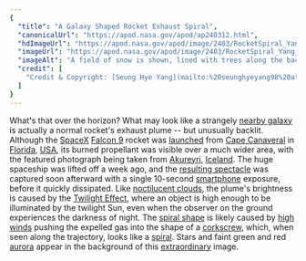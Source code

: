 ```yaml
---
{
  "title": "A Galaxy Shaped Rocket Exhaust Spiral",
  "canonicalUrl": "https://apod.nasa.gov/apod/ap240312.html",
  "hdImageUrl": "https://apod.nasa.gov/apod/image/2403/RocketSpiral_Yang_3024.jpg",
  "imageUrl": "https://apod.nasa.gov/apod/image/2403/RocketSpiral_Yang_960.jpg",
  "imageAlt": "A field of snow is shown, lined with trees along the back. Above the horizon is an unusual white spiral cloud. Stars dot the background, and faint green and red aurora are also visible. Please see the explanation for more detailed information.",
  "credit": [
    "Credit & Copyright: [Seung Hye Yang](mailto:%20seunghyeyang98%20at%20gmail%20dot%20com)"
  ]
}
---
```


What's that over the horizon? What may look like a strangely [nearby galaxy](https://apod.nasa.gov/apod/ap231113.html) is actually a normal rocket's exhaust plume -- but unusually backlit. Although the [SpaceX](https://www.spacex.com/) [Falcon 9](https://www.spacex.com/vehicles/falcon-9/) rocket was [launched](https://youtu.be/kEupBbJI07g?t=3662) from [Cape Canaveral](https://apod.nasa.gov/apod/ap181001.html) in [Florida](https://en.wikipedia.org/wiki/Florida), [USA](https://en.wikipedia.org/wiki/United_States), its burned propellant was visible over a much wider area, with the featured photograph being taken from [Akureyri](https://youtu.be/TrQCPC-wdTc), [Iceland](https://en.wikipedia.org/wiki/Iceland). The huge spaceship was lifted off a week ago, and the [resulting spectacle](https://apod.nasa.gov/apod/ap171224.html) was captured soon afterward with a single 10-second [smartphone](https://en.wikipedia.org/wiki/Smartphone) exposure, before it quickly dissipated. Like [noctilucent clouds](https://apod.nasa.gov/apod/ap220712.html), the plume's brightness is caused by the [Twilight Effect](https://youtu.be/Y1Hfiirwgys), where an object is high enough to be illuminated by the twilight Sun, even when the observer on the ground experiences the darkness of night. The [spiral shape](https://www.businessinsider.com/mysterious-glowing-spirals-night-sky-could-be-spacex-rocket-fuel-2023-4) is likely caused by [high winds](https://youtu.be/rKUipxR3bDc) pushing the expelled gas into the shape of a [corkscrew](https://en.wikipedia.org/wiki/Corkscrew#/media/File:Korkenzieher_01_KMJ.jpg), which, when seen along the trajectory, looks like a [spiral](https://apod.nasa.gov/apod/ap240101.html). Stars and faint green and red [aurora](https://spaceplace.nasa.gov/aurora/en/) appear in the background of this [extraordinary](https://www.floppycats.com/wp-content/uploads/2023/06/Heroic-Cat.webp) image.
